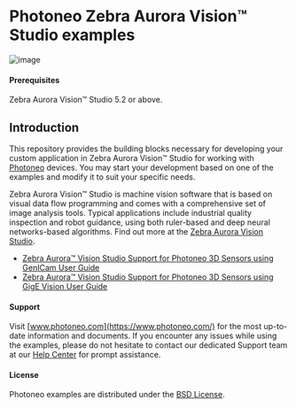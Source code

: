 # Photoneo Zebra Aurora Vision™ Studio examples
![image](https://photoneo.com/files/dw/dw/github/Personal_Linkedin_banner_v3.png)

#### Prerequisites

Zebra Aurora Vision™ Studio 5.2 or above.

## Introduction
This repository provides the building blocks necessary for developing your custom application in Zebra Aurora Vision™ Studio for working with [Photoneo](https://www.photoneo.com/) devices. 
You may start your development based on one of the examples and modify it to suit your specific needs. 

Zebra Aurora Vision™ Studio is machine vision software that is based on visual data flow programming and comes with a comprehensive set of image analysis tools. Typical applications include industrial quality inspection and robot guidance, using both ruler-based and deep neural networks-based algorithms. Find out more at the [Zebra Aurora Vision Studio](https://www.adaptive-vision.com/en/).

- [Zebra Aurora™ Vision Studio Support for Photoneo 3D Sensors using GenICam User Guide](https://photoneo.com/kb/avs-genicam)
- [Zebra Aurora™ Vision Studio Support for Photoneo 3D Sensors using GigE Vision User Guide](https://photoneo.com/kb/avs-gige)


#### Support
Visit [www.photoneo.com](https://www.photoneo.com/) for the most up-to-date information and documents. If you encounter any issues while using the examples, please do not hesitate to contact our dedicated Support team at our [Help Center](https://www.photoneo.com/Help-Center) for prompt assistance.

#### License
Photoneo examples are distributed under the [BSD License](https://github.com/photoneo-3d/photoneo-avs-examples/blob/main/LICENSE).
